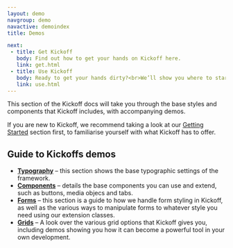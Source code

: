 ```yaml
---
layout: demo
navgroup: demo
navactive: demoindex
title: Demos

next:
 - title: Get Kickoff
   body: Find out how to get your hands on Kickoff here.
   link: get.html
 - title: Use Kickoff
   body: Ready to get your hands dirty?<br>We’ll show you where to start.
   link: use.html
---
```


This section of the Kickoff docs will take you through the base styles and components that Kickoff includes, with accompanying demos.

If you are new to Kickoff, we recommend taking a look at our [Getting Started](http://0.0.0.0:8000/kickoff/learn/) section first, to familiarise yourself with what Kickoff has to offer.

## Guide to Kickoffs demos

- **[Typography](/kickoff/demos/typography.html)** – this section shows the base typographic settings of the framework.
- **[Components](/kickoff/demos/components.html)** – details the base components you can use and extend, such as buttons, media objecs and tabs.
- **[Forms](/kickoff/demos/forms.html)** – this section is a guide to how we handle form styling in Kickoff, as well as the various ways to manipulate forms to whatever style you need using our extension classes.
- **[Grids](/kickoff/demos/grids.html)** – A look over the various grid options that Kickoff gives you, including demos showing you how it can become a powerful tool in your own development.
